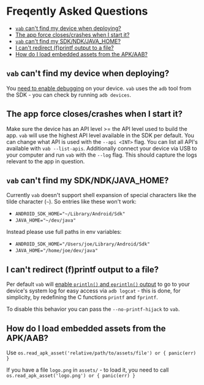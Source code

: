 # Freqently Asked Questions

- [`vab` can't find my device when deploying?](#vab-cant-find-my-device-when-deploying)
- [The app force closes/crashes when I start it?](#the-app-force-closescrashes-when-i-start-it)
- [`vab` can't find my SDK/NDK/JAVA_HOME?](#vab-cant-find-my-SDKNDKJAVA_HOME)
- [I can't redirect (f)printf output to a file?](#i-cant-redirect-fprintf-output-to-a-file)
- [How do I load embedded assets from the APK/AAB?](#how-do-i-load-embedded-assets-from-the-apkaab)

## `vab` can't find my device when deploying?

You [need to enable debugging](https://developer.android.com/studio/command-line/adb#Enabling) on your device.
`vab` uses the `adb` tool from the SDK - you can check by running `adb devices`.

## The app force closes/crashes when I start it?

Make sure the device has an API level >= the API level used to build the app.
`vab` will use the highest API level available in the SDK per default. You can change
what API is used with the `--api <INT>` flag.
You can list all API's available with `vab --list-apis`.
Additionally connect your device via USB to your computer and run `vab` with the `--log` flag.
This should capture the logs relevant to the app in question.

## `vab` can't find my SDK/NDK/JAVA_HOME?

Currently `vab` doesn't support shell expansion of special
characters like the tilde character (`~`). So entries like these won't work:
* `ANDROID_SDK_HOME="~/Library/Android/Sdk"`
* `JAVA_HOME="~/dev/java"`

Instead please use full paths in env variables:
* `ANDROID_SDK_HOME="/Users/joe/Library/Android/Sdk"`
* `JAVA_HOME="/home/joe/dev/java"`

## I can't redirect (f)printf output to a file?

Per default `vab` will [enable `println()` and `eprintln()` output](https://github.com/vlang/v/blob/242b99340dec16ca8edb9f4392c873033162c242/thirdparty/sokol/sokol_v.pre.h#L1) to go to your device's system log
for easy access via `adb logcat` - this is done, for simplicity,
by redefining the C functions `printf` and `fprintf`.

To disable this behavior you can pass the `--no-printf-hijack` to `vab`.

## How do I load embedded assets from the APK/AAB?

Use `os.read_apk_asset('relative/path/to/assets/file') or { panic(err) }`

If you have a file `logo.png` in `assets/` - to load it, you need to call
`os.read_apk_asset('logo.png') or { panic(err) }`
